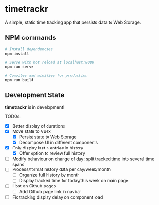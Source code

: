 # timetrackr
A simple, static time tracking app that persists data to Web Storage.

## NPM commands
```bash
# Install dependencies
npm install

# Serve with hot reload at localhost:8080
npm run serve

# Compiles and minifies for production
npm run build
```

## Development State

**timetrackr** is in development!

TODOs:

- [x] Better display of durations
- [x] Move state to Vuex
    - [x] Persist state to Web Storage
    - [x] Decompose UI in different components
- [x] Only display last n entries in history
    - [x] Offer option to review full history
- [ ] Modify behaviour on change of day: split tracked time into several time spans
- [ ] Process/format history data per day/week/month
    - [ ] Organize full history by month
    - [ ] Display tracked time for today/this week on main page
- [ ] Host on Github pages
    - [ ] Add Github page link in navbar
- [ ] Fix tracking display delay on component load
